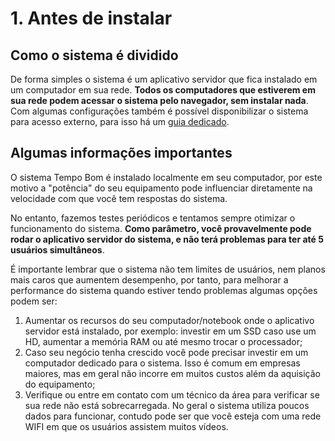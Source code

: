 # 1. Antes de instalar


## Como o sistema é dividido

De forma simples o sistema é um aplicativo servidor que fica instalado em um computador em sua rede. **Todos os computadores que estiverem em sua rede podem acessar o sistema pelo navegador, sem instalar nada**. Com algumas configurações também é possível disponibilizar o sistema para acesso externo, para isso há um [guia dedicado](internet).


## Algumas informações importantes

O sistema Tempo Bom é instalado localmente em seu computador, por este motivo a "potência" do seu equipamento pode influenciar diretamente na velocidade com que você tem respostas do sistema.

No entanto, fazemos testes periódicos e tentamos sempre otimizar o funcionamento do sistema. **Como parâmetro, você provavelmente pode rodar o aplicativo servidor do sistema, e não terá problemas para ter até 5 usuários simultâneos**.

É importante lembrar que o sistema não tem limites de usuários, nem planos mais caros que aumentem desempenho, por tanto, para melhorar a performance do sistema quando estiver tendo problemas algumas opções podem ser:

1. Aumentar os recursos do seu computador/notebook onde o aplicativo servidor está instalado, por exemplo: investir em um SSD caso use um HD, aumentar a memória RAM ou até mesmo trocar o processador;
2. Caso seu negócio tenha crescido você pode precisar investir em um computador dedicado para o sistema. Isso é comum em empresas maiores, mas em geral não incorre em muitos custos além da aquisição do equipamento;
3. Verifique ou entre em contato com um técnico da área para verificar se sua rede não está sobrecarregada. No geral o sistema utiliza poucos dados para funcionar, contudo pode ser que você esteja com uma rede WIFI em que os usuários assistem muitos vídeos.
